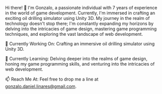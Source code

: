 Hi there! 👋
I'm Gonzalo, a passionate individual with 7 years of experience in the world of game development. 
Currently, I'm immersed in crafting an exciting oil drilling simulator using Unity 3D. 
My journey in the realm of technology doesn't stop there; 
I'm constantly expanding my horizons by delving into the intricacies of game design, mastering game programming techniques, and exploring the vast landscape of web development.

🔭 Currently Working On: Crafting an immersive oil drilling simulator using Unity 3D.

🌱 Currently Learning: Delving deeper into the realms of game design, honing my game programming skills, and venturing into the intricacies of web development.

📫 Reach Me At: Feel free to drop me a line at gonzalo.daniel.linares@gmail.com.
